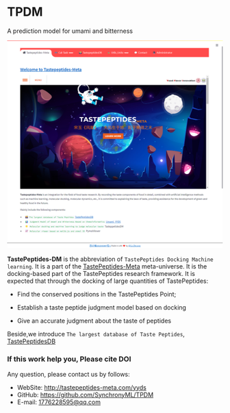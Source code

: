 # TPDM
A prediction model for umami and bitterness

![image-20220928233055436](README/image-20220928233055436.png)

**TastePeptides-DM** is the abbreviation of `TastePeptides Docking Machine learning`. It is a part of the [TastePeptides-Meta](http://tastepeptides-meta.com/) meta-universe. It is the docking-based part of the TastePeptides research framework. It is expected that through the docking of large quantities of TastePeptides:

- Find the conserved positions in the TastePeptides Point;

- Establish a taste peptide judgment model based on docking

- Give an accurate judgment about the taste of peptides

Beside,we introduce `The largest database of Taste Peptides`, [TastePeptidesDB](http://tastepeptides-meta.com/database/son/1)

### If this work help you, Please cite DOI

Any question, please contact us by follows:



- WebSite: http://tastepeptides-meta.com/yyds
- GitHub: https://github.com/SynchronyML/TPDM
- E-mail: 1776228595@qq.com
